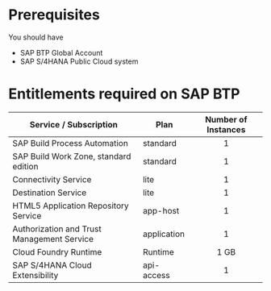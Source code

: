 # Prerequisites

 You should have 
 * SAP BTP Global Account
 * SAP S/4HANA Public Cloud system 

# Entitlements required on SAP BTP

| Service / Subscription                          | Plan       | Number of Instances |
|-----------------------------------|------------|:-------------------:|
| SAP Build Process Automation | standard | 1 |
| SAP Build Work Zone, standard edition | standard | 1 |
| Connectivity Service| lite | 1 |
| Destination Service | lite | 1 |
| HTML5 Application Repository Service | app-host | 1 |
| Authorization and Trust Management Service | application | 1 |
| Cloud Foundry Runtime | Runtime | 1 GB |
| SAP S/4HANA Cloud Extensibility | api-access | 1 |
